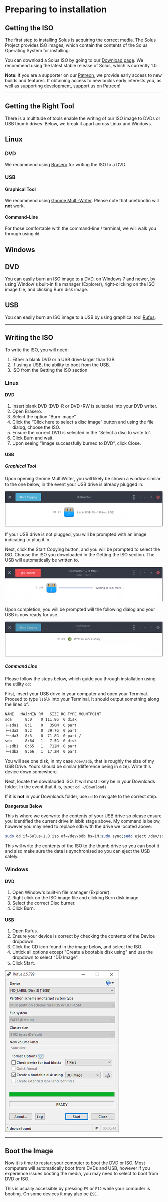 # Preparing to installation

## Getting the ISO

The first step to installing Solus is acquiring the correct media. The Solus Project provides ISO images, which contain the contents of the Solus Operating System for installing.

You can download a Solus ISO by going to our [Download page](https://solus-project.com/download). We recommend using the latest stable release of Solus, which is currently 1.0.

**Note**: If you are a supporter on our [Patreon](https://www.patreon.com/solus?ty=h), we provide early access to new builds and features. If obtaining access to new builds early interests you, as well as supporting development, support us on Patreon!

---

## Getting the Right Tool

There is a multitude of tools enable the writing of our ISO image to DVDs or USB thumb drives. Below, we break it apart across Linux and Windows.

## Linux

### DVD

We recommend using [Brasero](https://wiki.gnome.org/Apps/Brasero) for writing the ISO to a DVD.

### USB

#### Graphical Tool

We recommend using [Gnome Multi-Writer](https://wiki.gnome.org/Apps/MultiWriter). Please note that unetbootin will **not** work.

#### Command-Line

For those comfortable with the command-line / terminal, we will walk you through using `dd`.

## Windows

## DVD

You can easily burn an ISO image to a DVD, on Windows 7 and newer, by using Window's built-in file manager (Explorer), right-clicking on the ISO image file, and clicking Burn disk image.

## USB

You can easily burn an ISO image to a USB by using graphical tool [Rufus](https://rufus.akeo.ie/).

---

## Writing the ISO

To write the ISO, you will need:

1. Either a blank DVD or a USB drive larger than 1GB.
2. If using a USB, the ability to boot from the USB.
3. ISO from the Getting the ISO section

### Linux

#### DVD

1. Insert blank DVD (DVD-R or DVD+RW is suitable) into your DVD writer.
2. Open Brasero.
3. Select the option “Burn image”.
4. Click the “Click here to select a disc image” button and using the file dialog, choose the ISO.
5. Ensure the correct DVD is selected in the “Select a disc to write to”.
6. Click Burn and wait.
7. Upon seeing “Image successfully burned to DVD”, click Close.

#### USB

##### Graphical Tool

Upon opening Gnome MultiWriter, you will likely be shown a window similar to the one below, in the event your USB drive is already plugged in.

![Gnome MultiWriter Start Copying](../images/gnome-multiwriter/start.png)

If your USB drive is not plugged, you will be prompted with an image indicating to plug it in.

Next, click the Start Copying button, and you will be prompted to select the ISO. Choose the ISO you downloaded in the Getting the ISO section. The USB will automatically be written to.

![Gnome MultiWriter Writing](../images/gnome-multiwriter/writing.png)

Upon completion, you will be prompted will the following dialog and your USB is now ready for use.

![Gnome MultiWriter Done](../images/gnome-multiwriter/done.png)

##### Command Line

Please follow the steps below, which guide you through installation using the utility `dd`:

First, insert your USB drive in your computer and open your Terminal. Proceed to type `lsblk` into your Terminal. It should output something along the lines of:

``` bash
NAME   MAJ:MIN RM   SIZE RO TYPE MOUNTPOINT
sda      8:0    0 111.8G  0 disk
├─sda1   8:1    0   350M  0 part
├─sda2   8:2    0  39.7G  0 part
└─sda3   8:3    0  71.8G  0 part /
sdb      8:64   1   7.5G  0 disk
├─sdb1   8:65   1   712M  0 part
└─sdb2   8:66   1  17.2M  0 part
```

You will see one disk, in my case `/dev/sdb`, that is roughly the size of my USB Drive. Yours should be similar (difference being in size). Write this device down somewhere.

Next, locate the downlaoded ISO. It will most likely be in your Downloads folder. In the event that it is, type: `cd ~/Downloads`

If it is **not** in your Downloads folder, use `cd` to navigate to the correct step.

**Dangerous Below**

This is where we overwrite the contents of your USB drive so please ensure you identified the current drive in lsblk stage above. My command is below, however you may need to replace sdb with the drive we located above:

``` bash
sudo dd if=Solus-1.0.iso of=/dev/sdb bs=1M;sudo sync;sudo eject /dev/sdb
```

This will write the contents of the ISO to the thumb drive so you can boot it and also make sure the data is synchronised so you can eject the USB safely.

### Windows

#### DVD

1. Open Window's built-in file manager (Explorer).
2. Right click on the ISO image file and clicking Burn disk image.
3. Select the correct Disc burner.
4. Click Burn.

#### USB

1. Open Rufus.
2. Ensure your device is correct by checking the contents of the Device dropdown.
3. Click the CD icon found in the image below, and select the ISO.
4. Untick all options except "Create a bootable disk using" and use the dropdown to select "DD Image".
5. Click Start.

![Rufus](../images/rufus.png)

---

## Boot the Image

Now it is time to restart your computer to boot the DVD or ISO. Most computers will automatically boot from DVDs and USB, however if you experience issues booting the media, you may need to select to boot from DVD or ISO.

This is usually accessible by pressing `F9` or `F12` while your computer is booting. On some devices it may also be `ESC`.
